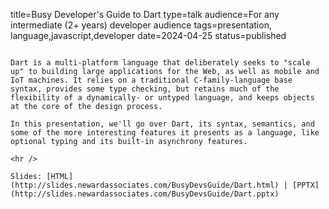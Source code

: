 title=Busy Developer's Guide to Dart
type=talk
audience=For any intermediate (2+ years) developer audience
tags=presentation, language,javascript,developer
date=2024-04-25
status=published
~~~~~~

Dart is a multi-platform language that deliberately seeks to "scale up" to building large applications for the Web, as well as mobile and IoT machines. It relies on a traditional C-family-language base syntax, provides some type checking, but retains much of the flexibility of a dynamically- or untyped language, and keeps objects at the core of the design process.

In this presentation, we'll go over Dart, its syntax, semantics, and some of the more interesting features it presents as a language, like optional typing and its built-in asynchrony features.
    
<hr />

Slides: [HTML](http://slides.newardassociates.com/BusyDevsGuide/Dart.html) | [PPTX](http://slides.newardassociates.com/BusyDevsGuide/Dart.pptx)
